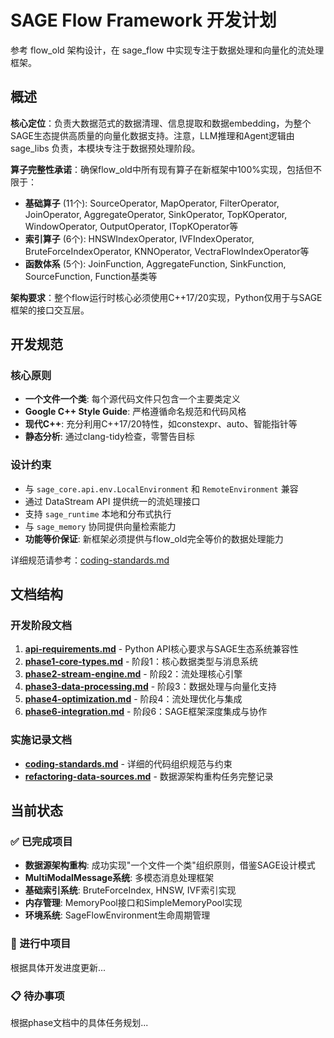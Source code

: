 # SAGE Flow Framework 开发计划

参考 flow_old 架构设计，在 sage_flow 中实现专注于数据处理和向量化的流处理框架。

## 概述

**核心定位**：负责大数据范式的数据清理、信息提取和数据embedding，为整个SAGE生态提供高质量的向量化数据支持。注意，LLM推理和Agent逻辑由 sage_libs 负责，本模块专注于数据预处理阶段。

**算子完整性承诺**：确保flow_old中所有现有算子在新框架中100%实现，包括但不限于：
- **基础算子** (11个): SourceOperator, MapOperator, FilterOperator, JoinOperator, AggregateOperator, SinkOperator, TopKOperator, WindowOperator, OutputOperator, ITopKOperator等
- **索引算子** (6个): HNSWIndexOperator, IVFIndexOperator, BruteForceIndexOperator, KNNOperator, VectraFlowIndexOperator等  
- **函数体系** (5个): JoinFunction, AggregateFunction, SinkFunction, SourceFunction, Function基类等

**架构要求**：整个flow运行时核心必须使用C++17/20实现，Python仅用于与SAGE框架的接口交互层。

## 开发规范

### 核心原则
- **一个文件一个类**: 每个源代码文件只包含一个主要类定义
- **Google C++ Style Guide**: 严格遵循命名规范和代码风格  
- **现代C++**: 充分利用C++17/20特性，如constexpr、auto、智能指针等
- **静态分析**: 通过clang-tidy检查，零警告目标

### 设计约束
- 与 `sage_core.api.env.LocalEnvironment` 和 `RemoteEnvironment` 兼容
- 通过 DataStream API 提供统一的流処理接口
- 支持 `sage_runtime` 本地和分布式执行
- 与 `sage_memory` 协同提供向量检索能力
- **功能等价保证**: 新框架必须提供与flow_old完全等价的数据处理能力

详细规范请参考：[coding-standards.md](coding-standards.md)

## 文档结构

### 开发阶段文档
1. **[api-requirements.md](api-requirements.md)** - Python API核心要求与SAGE生态系统兼容性
2. **[phase1-core-types.md](phase1-core-types.md)** - 阶段1：核心数据类型与消息系统
3. **[phase2-stream-engine.md](phase2-stream-engine.md)** - 阶段2：流处理核心引擎
4. **[phase3-data-processing.md](phase3-data-processing.md)** - 阶段3：数据处理与向量化支持
5. **[phase4-optimization.md](phase4-optimization.md)** - 阶段4：流处理优化与集成
6. **[phase6-integration.md](phase6-integration.md)** - 阶段6：SAGE框架深度集成与协作

### 实施记录文档
- **[coding-standards.md](coding-standards.md)** - 详细的代码组织规范与约束
- **[refactoring-data-sources.md](refactoring-data-sources.md)** - 数据源架构重构任务完整记录

## 当前状态

### ✅ 已完成项目
- **数据源架构重构**: 成功实现"一个文件一个类"组织原则，借鉴SAGE设计模式
- **MultiModalMessage系统**: 多模态消息处理框架
- **基础索引系统**: BruteForceIndex, HNSW, IVF索引实现
- **内存管理**: MemoryPool接口和SimpleMemoryPool实现
- **环境系统**: SageFlowEnvironment生命周期管理

### 🔄 进行中项目
根据具体开发进度更新...

### 📋 待办事项
根据phase文档中的具体任务规划...
